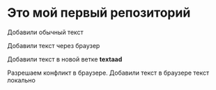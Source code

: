#  Это мой первый репозиторий
 
 Добавили обычный текст
 
 Добавили текст через браузер

 Добавили текст в новой ветке  **textaad**

 Разрешаем конфликт в браузере. Добавили текст в браузере текст локально
